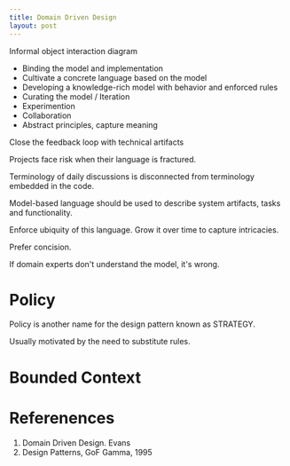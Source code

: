 ```yaml
---
title: Domain Driven Design
layout: post
---
```


Informal object interaction diagram

- Binding the model and implementation
- Cultivate a concrete language based on the model
- Developing a knowledge-rich model with behavior and enforced rules
- Curating the model / Iteration
- Experimention
- Collaboration
- Abstract principles, capture meaning

Close the feedback loop with technical artifacts

Projects face risk when their language is fractured.

Terminology of daily discussions is disconnected from terminology embedded in the code.

Model-based language should be used to describe system artifacts, tasks and functionality.

Enforce ubiquity of this language.  Grow it over time to capture intricacies.

Prefer concision.

If domain experts don't understand the model, it's wrong.

# Policy

Policy is another name for the design pattern known as STRATEGY.

Usually motivated by the need to substitute rules.

# Bounded Context

# Referenences

1. Domain Driven Design.  Evans
1. Design Patterns, GoF Gamma, 1995
